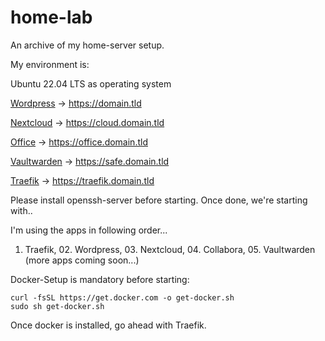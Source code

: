 # home-lab

An archive of my home-server setup.

My environment is:

Ubuntu 22.04 LTS as operating system

[Wordpress](https://github.com/kangaroo72/home-lab/tree/main/wordpress) -> https://domain.tld

[Nextcloud](https://github.com/kangaroo72/home-lab/tree/main/nextcloud) -> https://cloud.domain.tld

[Office](https://github.com/kangaroo72/home-lab/tree/main/collabora) -> https://office.domain.tld

[Vaultwarden](https://github.com/kangaroo72/home-lab/tree/main/vaultwarden) -> https://safe.domain.tld

[Traefik](https://github.com/kangaroo72/home-lab/tree/main/traefik) -> https://traefik.domain.tld


Please install openssh-server before starting. Once done, we're starting with..

I'm using the apps in following order...

01. Traefik, 02. Wordpress, 03. Nextcloud, 04. Collabora, 05. Vaultwarden (more apps coming soon...)

Docker-Setup is mandatory before starting:
```
curl -fsSL https://get.docker.com -o get-docker.sh
sudo sh get-docker.sh
```
Once docker is installed, go ahead with Traefik.
